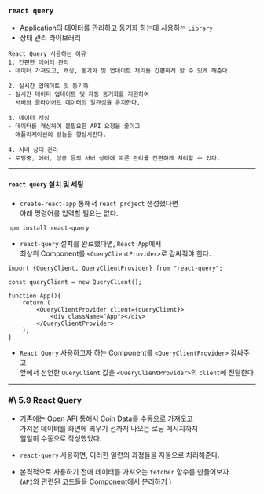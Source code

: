
### `react query`

- Application의 데이터를 관리하고 동기화 하는데 사용하는 `Library`
- 상태 관리 라이브러리

```
React Query 사용하는 이유
1. 간편한 데이터 관리
- 데이터 가져오고, 캐싱, 동기화 및 업데이트 처리를 간편하게 할 수 있게 해준다.

2. 실시간 업데이트 및 동기화
- 실시간 데이터 업데이트 및 자동 동기화를 지원하여
  서버와 클라이어트 데이터의 일관성을 유지한다.
  
3. 데이터 캐싱
- 데이터를 캐싱하여 불필요한 API 요청을 줄이고
  애플리케이션의 성능을 향상시킨다.
  
4. 서버 상태 관리
- 로딩중, 에러, 성공 등의 서버 상태에 따른 관리를 간편하게 처리할 수 있다.
```

---

#### `react query` 설치 및 세팅

- `create-react-app` 통해서 `react project` 생성했다면 <br/>
	아래 명령어를 입력할 필요는 없다.

``` shell
npm install react-query
```

- `react-query` 설치를 완료했다면, `React App`에서 <br/>
	최상위 Component를 `<QueryClientProvider>`로 감싸줘야 한다.

``` tsx
import {QueryClient, QueryClientProvider} from "react-query";

const queryClient = new QueryClient();

function App(){
	return (
		<QueryClientProvider client={queryClient}>
			<div className="App"></div>
		</QueryClientProvider>
	);
}
```

- `React Query` 사용하고자 하는 Component를 `<QueryClientProvider>` 감싸주고 <br/>
	앞에서 선언한 `QueryClient` 값을 `<QueryClientProvider>`의 `client`에 전달한다.

---

### \#\ 5.9 React Query

- 기존에는 Open API 통해서 Coin Data를 수동으로 가져오고 <br/>
	가져온 데이터를 화면에 띄우기 전까지 나오는 로딩 메시지까지 <br/>
	일일히 수동으로 작성했었다.

- `react-query` 사용하면, 이러한 일련의 과정들을 자동으로 처리해준다.
- 본격적으로 사용하기 전에 데이터를 가져오는 `fetcher` 함수를 만들어보자. <br/>
	(`API`와 관련된 코드들을 Component에서 분리하기 )



